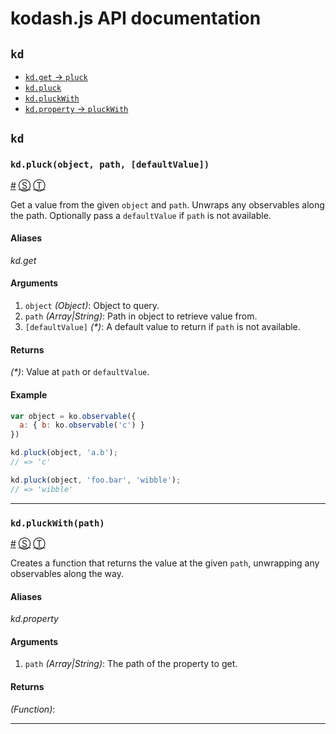 # kodash.js API documentation

<!-- div class="toc-container" -->

<!-- div -->

## `kd`
* <a href="#kd-pluck" class="alias">`kd.get` -> `pluck`</a>
* <a href="#kd-pluck">`kd.pluck`</a>
* <a href="#kd-pluckWith">`kd.pluckWith`</a>
* <a href="#kd-pluckWith" class="alias">`kd.property` -> `pluckWith`</a>

<!-- /div -->

<!-- /div -->

<!-- div class="doc-container" -->

<!-- div -->

## `kd`

<!-- div -->

### <a id="kd-pluck"></a>`kd.pluck(object, path, [defaultValue])`
<a href="#kd-pluck">#</a> [&#x24C8;](https://github.com/pietvanzoen/kodash/blob/master/kodash.js#L55 "View in source") [&#x24C9;][1]

Get a value from the given `object` and `path`. Unwraps any observables
along the path. Optionally pass a `defaultValue` if `path` is not available.

#### Aliases
*kd.get*

#### Arguments
1. `object` *(Object)*: Object to query.
2. `path` *(Array|String)*: Path in object to retrieve value from.
3. `[defaultValue]` *(&#42;)*: A default value to return if `path` is not available.

#### Returns
*(&#42;)*:  Value at `path` or `defaultValue`.

#### Example
```js
var object = ko.observable({
  a: { b: ko.observable('c') }
})

kd.pluck(object, 'a.b');
// => 'c'

kd.pluck(object, 'foo.bar', 'wibble');
// => 'wibble'
```
* * *

<!-- /div -->

<!-- div -->

### <a id="kd-pluckWith"></a>`kd.pluckWith(path)`
<a href="#kd-pluckWith">#</a> [&#x24C8;](https://github.com/pietvanzoen/kodash/blob/master/kodash.js#L74 "View in source") [&#x24C9;][1]

Creates a function that returns the value at the given `path`, unwrapping
any observables along the way.

#### Aliases
*kd.property*

#### Arguments
1. `path` *(Array|String)*: The path of the property to get.

#### Returns
*(Function)*:

* * *

<!-- /div -->

<!-- /div -->

<!-- /div -->

 [1]: #kd "Jump back to the TOC."
